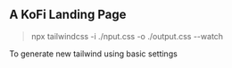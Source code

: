 ## A KoFi Landing Page

> npx tailwindcss -i ./nput.css -o ./output.css --watch

To generate new tailwind using basic settings